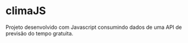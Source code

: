 # climaJS
Projeto desenvolvido com Javascript consumindo dados de uma API de previsão do tempo gratuita.
